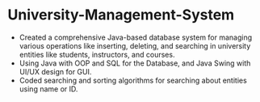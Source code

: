 # University-Management-System
- Created a comprehensive Java-based database system for managing various operations like inserting, deleting, and searching in university entities like students, instructors, and courses. 
- Using Java with OOP and SQL for the Database, and Java Swing with UI/UX design for GUI. 
- Coded searching and sorting algorithms for searching about entities using name or ID.


